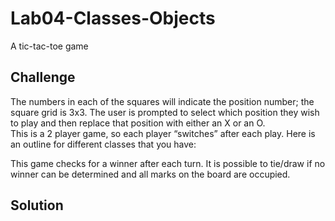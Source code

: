 # Lab04-Classes-Objects

A tic-tac-toe game

## Challenge

The numbers in each of the squares will indicate the position number; the square grid is 3x3. 
The user is prompted to select which position they wish to play and then replace that position with either an X or an O.  
This is a 2 player game, so each player “switches” after each play. 
Here is an outline for different classes that you have:

This game checks for a winner after each turn. It is possible to tie/draw if no winner can be determined and all marks on the board are occupied.

## Solution

